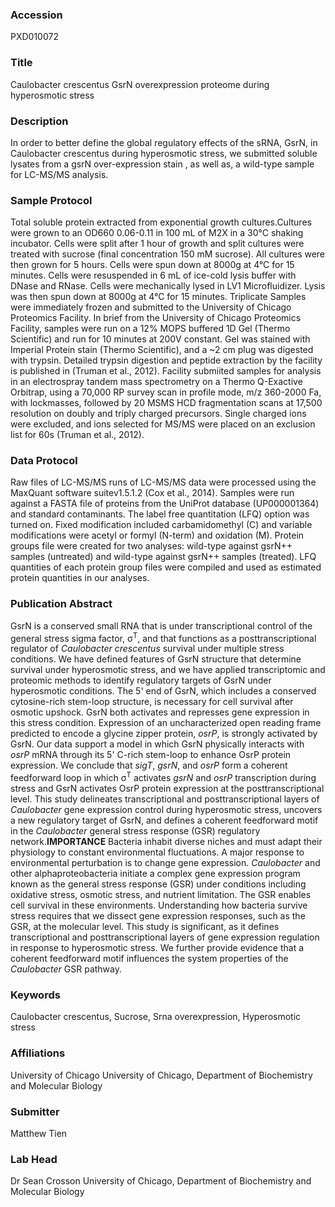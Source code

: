 ### Accession
PXD010072

### Title
Caulobacter crescentus GsrN overexpression proteome during hyperosmotic stress

### Description
In order to better define the global regulatory effects of the sRNA, GsrN, in Caulobacter crescentus during hyperosmotic stress, we submitted soluble lysates from a gsrN over-expression stain , as well as, a wild-type sample for LC-MS/MS analysis.

### Sample Protocol
Total soluble protein extracted from exponential growth cultures.Cultures were grown to an OD660 0.06-0.11 in 100 mL of M2X in a 30°C shaking incubator. Cells were split after 1 hour of growth and split cultures were treated with sucrose (final concentration 150 mM sucrose). All cultures were then grown for 5 hours. Cells were spun down at 8000g at 4°C for 15 minutes. Cells were resuspended in 6 mL of ice-cold lysis buffer with DNase and RNase. Cells were mechanically lysed in LV1 Microfluidizer. Lysis was then spun down at 8000g at 4°C for 15 minutes. Triplicate Samples were immediately frozen and submitted to the University of Chicago Proteomics Facility. In brief from the University of Chicago Proteomics Facility, samples were run on a 12% MOPS buffered 1D Gel (Thermo Scientific) and run for 10 minutes at 200V constant. Gel was stained with Imperial Protein stain (Thermo Scientific), and a ~2 cm plug was digested with trypsin. Detailed trypsin digestion and peptide extraction by the facility is published in (Truman et al., 2012). Facility submiited samples for analysis in an electrospray tandem mass spectrometry on a Thermo Q-Exactive Orbitrap, using a 70,000 RP survey scan in profile mode, m/z 360-2000 Fa, with lockmasses, followed by 20 MSMS HCD fragmentation scans at 17,500 resolution on doubly and triply charged precursors. Single charged ions were excluded, and ions selected for MS/MS were placed on an exclusion list for 60s (Truman et al., 2012).

### Data Protocol
Raw files of LC-MS/MS runs of LC-MS/MS data were processed using the MaxQuant software suitev1.5.1.2 (Cox et al., 2014). Samples were run against a FASTA file of proteins from the UniProt database (UP000001364) and standard contaminants. The label free quantitation (LFQ) option was turned on. Fixed modification included carbamidomethyl (C) and variable modifications were acetyl or formyl (N-term) and oxidation (M). Protein groups file were created for two analyses: wild-type against gsrN++ samples (untreated) and wild-type against gsrN++ samples (treated). LFQ quantities of each protein group files were compiled and used as estimated protein quantities in our analyses.

### Publication Abstract
GsrN is a conserved small RNA that is under transcriptional control of the general stress sigma factor, &#x3c3;<sup>T</sup>, and that functions as a posttranscriptional regulator of <i>Caulobacter crescentus</i> survival under multiple stress conditions. We have defined features of GsrN structure that determine survival under hyperosmotic stress, and we have applied transcriptomic and proteomic methods to identify regulatory targets of GsrN under hyperosmotic conditions. The 5' end of GsrN, which includes a conserved cytosine-rich stem-loop structure, is necessary for cell survival after osmotic upshock. GsrN both activates and represses gene expression in this stress condition. Expression of an uncharacterized open reading frame predicted to encode a glycine zipper protein, <i>osrP</i>, is strongly activated by GsrN. Our data support a model in which GsrN physically interacts with <i>osrP</i> mRNA through its 5' C-rich stem-loop to enhance OsrP protein expression. We conclude that <i>sigT</i>, <i>gsrN</i>, and <i>osrP</i> form a coherent feedforward loop in which &#x3c3;<sup>T</sup> activates <i>gsrN</i> and <i>osrP</i> transcription during stress and GsrN activates OsrP protein expression at the posttranscriptional level. This study delineates transcriptional and posttranscriptional layers of <i>Caulobacter</i> gene expression control during hyperosmotic stress, uncovers a new regulatory target of GsrN, and defines a coherent feedforward motif in the <i>Caulobacter</i> general stress response (GSR) regulatory network.<b>IMPORTANCE</b> Bacteria inhabit diverse niches and must adapt their physiology to constant environmental fluctuations. A major response to environmental perturbation is to change gene expression. <i>Caulobacter</i> and other alphaproteobacteria initiate a complex gene expression program known as the general stress response (GSR) under conditions including oxidative stress, osmotic stress, and nutrient limitation. The GSR enables cell survival in these environments. Understanding how bacteria survive stress requires that we dissect gene expression responses, such as the GSR, at the molecular level. This study is significant, as it defines transcriptional and posttranscriptional layers of gene expression regulation in response to hyperosmotic stress. We further provide evidence that a coherent feedforward motif influences the system properties of the <i>Caulobacter</i> GSR pathway.

### Keywords
Caulobacter crescentus, Sucrose, Srna overexpression, Hyperosmotic stress

### Affiliations
University of Chicago
University of Chicago, Department of Biochemistry and Molecular Biology

### Submitter
Matthew Tien

### Lab Head
Dr Sean Crosson
University of Chicago, Department of Biochemistry and Molecular Biology


